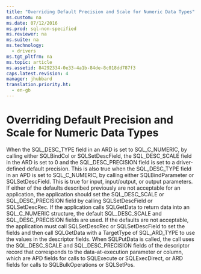 ```yaml
---
title: "Overriding Default Precision and Scale for Numeric Data Types"
ms.custom: na
ms.date: 07/12/2016
ms.prod: sql-non-specified
ms.reviewer: na
ms.suite: na
ms.technology: 
  - drivers
ms.tgt_pltfrm: na
ms.topic: article
ms.assetid: 84292334-0e33-4a1b-84de-8c018dd787f3
caps.latest.revision: 4
manager: jhubbard
translation.priority.ht: 
  - en-gb
---
```

# Overriding Default Precision and Scale for Numeric Data Types
<?xml version="1.0" encoding="utf-8"?>
<developerReferenceWithoutSyntaxDocument xmlns="http://ddue.schemas.microsoft.com/authoring/2003/5" xmlns:xlink="http://www.w3.org/1999/xlink" xmlns:xsi="http://www.w3.org/2001/XMLSchema-instance" xsi:schemaLocation="http://ddue.schemas.microsoft.com/authoring/2003/5 http://dduestorage.blob.core.windows.net/ddueschema/developer.xsd">
  <introduction>
    <para>When the SQL_DESC_TYPE field in an ARD is set to SQL_C_NUMERIC, by calling either <legacyBold>SQLBindCol</legacyBold> or <legacyBold>SQLSetDescField</legacyBold>, the SQL_DESC_SCALE field in the ARD is set to 0 and the SQL_DESC_PRECISION field is set to a driver-defined default precision. This is also true when the SQL_DESC_TYPE field in an APD is set to SQL_C_NUMERIC, by calling either <legacyBold>SQLBindParameter</legacyBold> or <legacyBold>SQLSetDescField</legacyBold>. This is true for input, input/output, or output parameters.</para>
  </introduction>
  <section>
    <content>
      <para>If either of the defaults described previously are not acceptable for an application, the application should set the SQL_DESC_SCALE or SQL_DESC_PRECISION field by calling <legacyBold>SQLSetDescField</legacyBold> or <legacyBold>SQLSetDescRec</legacyBold>.</para>
      <para>If the application calls <legacyBold>SQLGetData</legacyBold> to return data into an SQL_C_NUMERIC structure, the default SQL_DESC_SCALE and SQL_DESC_PRECISION fields are used. If the defaults are not acceptable, the application must call <legacyBold>SQLSetDescRec</legacyBold> or <legacyBold>SQLSetDescField</legacyBold> to set the fields and then call <legacyBold>SQLGetData</legacyBold> with a <legacyItalic>TargetType</legacyItalic> of SQL_ARD_TYPE to use the values in the descriptor fields.</para>
      <para>When <legacyBold>SQLPutData</legacyBold> is called, the call uses the SQL_DESC_SCALE and SQL_DESC_PRECISION fields of the descriptor record that corresponds to the data-at-execution parameter or column, which are APD fields for calls to <legacyBold>SQLExecute</legacyBold> or <legacyBold>SQLExecDirect</legacyBold>, or ARD fields for calls to <legacyBold>SQLBulkOperations</legacyBold> or <legacyBold>SQLSetPos</legacyBold>.</para>
    </content>
  </section>
  <relatedTopics />
</developerReferenceWithoutSyntaxDocument>